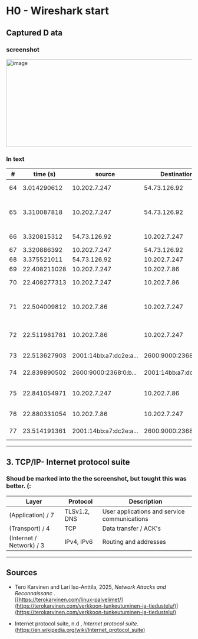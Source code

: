 # H0 - Wireshark start


## Captured D   ata
### screenshot
<img width="1841" height="237" alt="image" src="https://github.com/user-attachments/assets/1465ff0d-ad04-4840-8368-d2ecca466b4d" />

### In text
| # | time (s) | source | Destination | Protocol | Lenght | Description |
|---|-----------|--------|--------|-------------|---------|---------|
| 64 | 3.014290612 | 10.202.7.247 | 54.73.126.92 | TLSv1.2 | 112 | Application Data |
| 65 | 3.310087818 | 10.202.7.247 | 54.73.126.92 | TCP | 112 | TCP Retransmission 52424 → 443 [PSH, ACK] |
| 66 | 3.320815312 | 54.73.126.92 | 10.202.7.247 | TLSv1.2 | 112 | Application Data |
| 67 | 3.320886392 | 10.202.7.247 | 54.73.126.92 | TCP | 66 | ACK |
| 68 | 3.375521011 | 54.73.126.92 | 10.202.7.247 | TCP | 78 | TCP Dup ACK |
| 69 | 22.408211028 | 10.202.7.247 | 10.202.7.86 | DNS | 65 | Query: hs.fi |
| 70 | 22.408277313 | 10.202.7.247 | 10.202.7.86 | DNS | 65 | Query AAAA hs.fi |
| 71 | 22.504009812 | 10.202.7.86 | 10.202.7.247 | DNS | 129 | Response: A records 108.156.22.54 jne. |
| 72 | 22.511981781 | 10.202.7.86 | 10.202.7.247 | DNS | 289 | Response: AAAA records (IPv6) |
| 73 | 22.513627903 | 2001:14bb:a7:dc2e:a... | 2600:9000:2368:0:b... | ICMPv6 | 118 | Echo (ping) request seq=1 |
| 74 | 22.839890502 | 2600:9000:2368:0:b... | 2001:14bb:a7:dc2e:a... | ICMPv6 | 118 | Echo (ping) reply seq=1 |
| 75 | 22.841054971 | 10.202.7.247 | 10.202.7.86 | DNS | 132 | Query PTR (IPv6 reverse lookup) |
| 76 | 22.880331054 | 10.202.7.86 | 10.202.7.247 | DNS | 203 | Response: No such name |
| 77 | 23.514191361 | 2001:14bb:a7:dc2e:a... | 2600:9000:2368:0:b... | ICMPv6 | 118 | Echo (ping) request seq=2 |

---

## 3. TCP/IP- Internet protocol suite
### Shoud be marked into the the screenshot, but tought this was better. (: 
| Layer | Protocol | Description |
|---------|-------------|--------|
| (Application) / 7 | TLSv1.2, DNS | User applications and service communications |
| (Transport) / 4 | TCP | Data transfer / ACK's   |
| (Internet / Network) / 3| IPv4, IPv6 |Routing and addresses|


---

## Sources
- 	Tero Karvinen and Lari Iso-Anttila, 2025, *Network Attacks and Reconnaissanc* .  
  [[https://terokarvinen.com/linux-palvelimet/](https://terokarvinen.com/verkkoon-tunkeutuminen-ja-tiedustelu/)](https://terokarvinen.com/verkkoon-tunkeutuminen-ja-tiedustelu/)


- Internet protocol suite, n.d , *Internet protocol suite*. [(https://en.wikipedia.org/wiki/Internet_protocol_suite)](https://en.wikipedia.org/wiki/Internet_protocol_suite)
